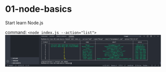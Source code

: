 # 01-node-basics
Start learn Node.js

command: `<node index.js --action="list">`
![first img](/images/addContact.png)